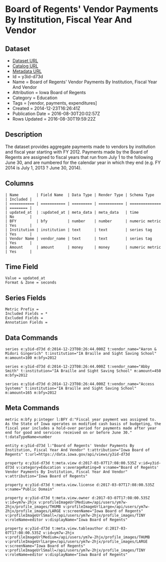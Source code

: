 # Board of Regents' Vendor Payments By Institution, Fiscal Year And Vendor

## Dataset

* [Dataset URL](https://data.iowa.gov/api/views/y3id-d73d/rows.json?max_rows=100)
* [Catalog URL](https://catalog.data.gov/dataset/board-of-regents-vendor-payments-by-institution-fiscal-year-and-vendor)
* [Metadata URL](https://data.iowa.gov/api/views/y3id-d73d)
* Id = y3id-d73d
* Name = Board of Regents' Vendor Payments By Institution, Fiscal Year And Vendor
* Attribution = Iowa Board of Regents
* Category = Education
* Tags = [vendor, payments, expenditures]
* Created = 2014-12-23T16:26:41Z
* Publication Date = 2016-08-30T20:02:57Z
* Rows Updated = 2016-08-30T19:59:22Z

## Description

The dataset provides aggregate payments made to vendors by institution and fiscal year starting with FY 2012.  Payments made by the Board of Regents are assigned to fiscal years that run from July 1 to the following June 30, and are numbered for the calendar year in which they end (e.g. FY 2014 is July 1, 2013 ? June 30, 2014).

## Columns

```ls
| Name        | Field Name  | Data Type | Render Type | Schema Type    | Included | 
| =========== | =========== | ========= | =========== | ============== | ======== | 
| updated_at  | :updated_at | meta_data | meta_data   | time           | No       | 
| BFY         | bfy         | number    | number      | numeric metric | Yes      | 
| Institution | institution | text      | text        | series tag     | Yes      | 
| Vendor Name | vendor_name | text      | text        | series tag     | Yes      | 
| Amount      | amount      | money     | money       | numeric metric | Yes      | 
```

## Time Field

```ls
Value = updated_at
Format & Zone = seconds
```

## Series Fields

```ls
Metric Prefix = 
Included Fields = *
Excluded Fields = 
Annotation Fields = 
```

## Data Commands

```ls
series e:y3id-d73d d:2014-12-23T08:26:44.000Z t:vendor_name="Aaron & Midori Gingerich" t:institution="IA Braille and Sight Saving School" m:amount=100 m:bfy=2012

series e:y3id-d73d d:2014-12-23T08:26:44.000Z t:vendor_name="Abby Smith" t:institution="IA Braille and Sight Saving School" m:amount=450 m:bfy=2012

series e:y3id-d73d d:2014-12-23T08:26:44.000Z t:vendor_name="Access Systems" t:institution="IA Braille and Sight Saving School" m:amount=165 m:bfy=2012
```

## Meta Commands

```ls
metric m:bfy p:integer l:BFY d:"Fiscal year payment was assigned to. As the State of Iowa operates on modified cash basis of budgeting, the fiscal year includes a hold-over period for payments made after year end for good and services received on or before June 30." t:dataTypeName=number

entity e:y3id-d73d l:"Board of Regents' Vendor Payments By Institution, Fiscal Year And Vendor" t:attribution="Iowa Board of Regents" t:url=https://data.iowa.gov/api/views/y3id-d73d

property e:y3id-d73d t:meta.view d:2017-03-07T17:08:00.535Z v:id=y3id-d73d v:category=Education v:averageRating=0 v:name="Board of Regents' Vendor Payments By Institution, Fiscal Year And Vendor" v:attribution="Iowa Board of Regents"

property e:y3id-d73d t:meta.view.license d:2017-03-07T17:08:00.535Z v:name="Public Domain"

property e:y3id-d73d t:meta.view.owner d:2017-03-07T17:08:00.535Z v:id=ym7w-2hjx v:profileImageUrlMedium=/api/users/ym7w-2hjx/profile_images/THUMB v:profileImageUrlLarge=/api/users/ym7w-2hjx/profile_images/LARGE v:screenName="Iowa Board of Regents" v:profileImageUrlSmall=/api/users/ym7w-2hjx/profile_images/TINY v:roleName=editor v:displayName="Iowa Board of Regents"

property e:y3id-d73d t:meta.view.tableauthor d:2017-03-07T17:08:00.535Z v:id=ym7w-2hjx v:profileImageUrlMedium=/api/users/ym7w-2hjx/profile_images/THUMB v:profileImageUrlLarge=/api/users/ym7w-2hjx/profile_images/LARGE v:screenName="Iowa Board of Regents" v:profileImageUrlSmall=/api/users/ym7w-2hjx/profile_images/TINY v:roleName=editor v:displayName="Iowa Board of Regents"
```